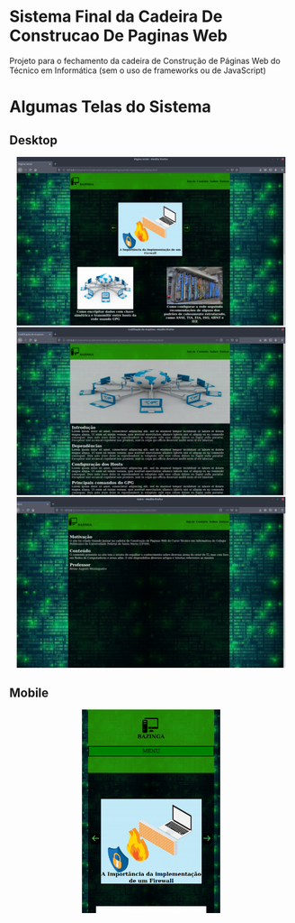 # Sistema Final da Cadeira De Construcao De Paginas Web
Projeto para o fechamento da cadeira de Construção de Páginas Web do Técnico em Informática (sem o uso de frameworks ou de JavaScript)

# Algumas Telas do Sistema
## Desktop
<div align="center" style="padding='3%'">
  <img src="prints/1.png" class="img-fluid" width="95%">
  <img src="prints/2.png" class="img-fluid" width="95%">
  <img src="prints/3.png" class="img-fluid" width="95%">
</div>

## Mobile
<div align="center" style="padding='3%'">
  <img src="prints/4.png" class="img-fluid" width="49%">
</div>
